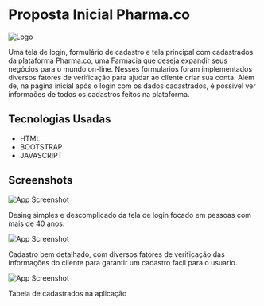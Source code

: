 # Proposta Inicial Pharma.co

![Logo](https://media.discordapp.net/attachments/732195397736595500/1238152436019888138/logo.png?ex=663e3ed0&is=663ced50&hm=a4ed9546df7f8310659e3e9ccb665ecc003af36221c5cbbf45e255b62e466de3&=&format=webp&quality=lossless&width=550&height=96)


Uma tela de login, formulário de cadastro e tela principal com cadastrados da plataforma Pharma.co, uma Farmacia que deseja expandir seus negócios para o mundo on-line. Nesses formularios foram implementados diversos fatores de verificação para ajudar ao cliente criar sua conta. Além de, na página inicial após o login com os dados cadastrados, é possivel ver informaões de todos os cadastros feitos na plataforma.


## Tecnologias Usadas

- HTML
- BOOTSTRAP
- JAVASCRIPT


## Screenshots

![App Screenshot](https://media.discordapp.net/attachments/732195397736595500/1238152075293229106/print-login.PNG?ex=663e3e7a&is=663cecfa&hm=dd0de089494e80880dd98a80fa5ac687f6bee7c8b4b3c3ea70c641db3e97b99f&=&format=webp&quality=lossless&width=876&height=616)

Desing simples e descomplicado da tela de login focado em pessoas com mais de 40 anos.

![App Screenshot](https://media.discordapp.net/attachments/732195397736595500/1238152074965946458/print-cadastro.PNG?ex=663e3e7a&is=663cecfa&hm=6a2c7973630263ed352f5eed5bd33b6a38f411de145fb7f07f0687b96b7f64ff&=&format=webp&quality=lossless)

Cadastro bem detalhado, com diversos fatores de verificação das informações do cliente para garantir um cadastro facil para o usuario.

![App Screenshot](https://media.discordapp.net/attachments/732195397736595500/1238154031067824199/image.png?ex=663e404c&is=663ceecc&hm=90da354755c0d344232fd701dd348350785ea252840932e89664c71a823feaec&=&format=webp&quality=lossless&width=876&height=655)

Tabela de cadastrados na aplicação

